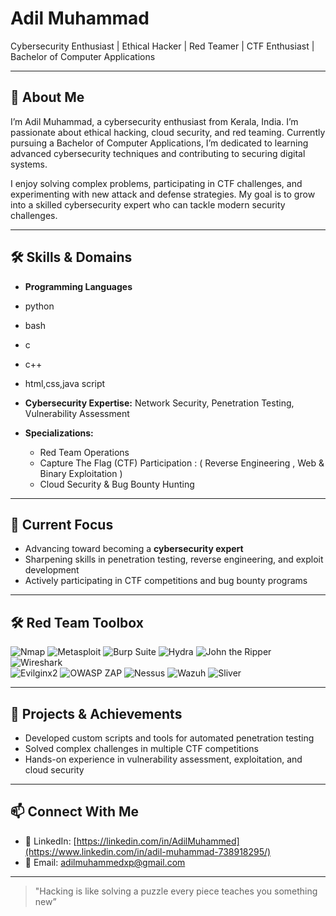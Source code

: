 # Adil Muhammad

Cybersecurity Enthusiast | Ethical Hacker | Red Teamer | CTF Enthusiast | Bachelor of Computer Applications

---

## 📄 About Me
I’m Adil Muhammad, a cybersecurity enthusiast from Kerala, India. I’m passionate about ethical hacking, cloud security, and red teaming. Currently pursuing a Bachelor of Computer Applications, I’m dedicated to learning advanced cybersecurity techniques and contributing to securing digital systems.  

I enjoy solving complex problems, participating in CTF challenges, and experimenting with new attack and defense strategies. My goal is to grow into a skilled cybersecurity expert who can tackle modern security challenges.  

---

## 🛠 Skills & Domains
- **Programming Languages**
- python 
- bash
- c
- c++
- html,css,java script


  
- **Cybersecurity Expertise:** Network Security, Penetration Testing, Vulnerability Assessment  
- **Specializations:**  
  - Red Team Operations  
  - Capture The Flag (CTF) Participation : ( Reverse Engineering , Web & Binary Exploitation )   
  - Cloud Security & Bug Bounty Hunting  

---

## 🎯 Current Focus
- Advancing toward becoming a **cybersecurity expert**  
- Sharpening skills in penetration testing, reverse engineering, and exploit development  
- Actively participating in CTF competitions and bug bounty programs  

---

## 🛠 Red Team Toolbox

![Nmap](https://img.shields.io/badge/Nmap-004E89?style=for-the-badge&logo=linux&logoColor=white)
![Metasploit](https://img.shields.io/badge/Metasploit-2C3E50?style=for-the-badge&logo=metasploit&logoColor=white)
![Burp Suite](https://img.shields.io/badge/Burp_Suite-FF6633?style=for-the-badge&logo=burpsuite&logoColor=white)
![Hydra](https://img.shields.io/badge/Hydra-000000?style=for-the-badge)
![John the Ripper](https://img.shields.io/badge/John_the_Ripper-FFD700?style=for-the-badge)
![Wireshark](https://img.shields.io/badge/Wireshark-0055A4?style=for-the-badge)  
![Evilginx2](https://img.shields.io/badge/Evilginx2-8B0000?style=for-the-badge)
![OWASP ZAP](https://img.shields.io/badge/OWASP_ZAP-0A5E2C?style=for-the-badge)
![Nessus](https://img.shields.io/badge/Nessus-CC0000?style=for-the-badge)
![Wazuh](https://img.shields.io/badge/Wazuh-1C1C1C?style=for-the-badge)
![Sliver](https://img.shields.io/badge/Sliver_C2-5A5A5A?style=for-the-badge)


---

## 🚀 Projects & Achievements
- Developed custom scripts and tools for automated penetration testing  
- Solved complex challenges in multiple CTF competitions  
- Hands-on experience in vulnerability assessment, exploitation, and cloud security  

---

## 📫 Connect With Me
- 💼 LinkedIn: [https://linkedin.com/in/AdilMuhammed](https://www.linkedin.com/in/adil-muhammad-738918295/)  
- 📧 Email: adilmuhammedxp@gmail.com  

---

> "Hacking is like solving a puzzle every piece teaches you something new”
